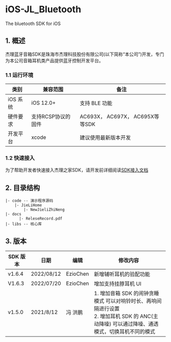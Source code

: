 # iOS-JL_Bluetooth

The bluetooth SDK for iOS

## 1. 概述

杰理蓝牙音箱SDK是珠海市杰理科技股份有限公司(以下简称“本公司”)开发，专门为本公司音箱耳机类产品提供蓝牙控制开发平台。

### 1.1 运行环境

| 类别     | 兼容范围           | 备注                            |
| -------- | ------------------ | ------------------------------- |
| iOS 系统 | iOS 12.0+          | 支持 BLE 功能                   |
| 硬件要求 | 支持RCSP协议的固件 | AC693X， AC697X， AC695X等等SDK |
| 开发平台 | xcode              | 建议使用最新版本开发            |

### 1.2 快速接入

为了帮助开发者快速接入杰理之家SDK，请开发前详细阅读[SDK接入文档](https://doc.zh-jieli.com/Apps/iOS/jielihome/zh-cn/master/index.html)

## 2. 目录结构

```
|- code -- 演示程序源码
    |- JieLiHome
    	|- NewJieliZhiNeng
|- docs
	  |- ReleseRecord.pdf
|- libs -- 核心库
```



## 3. 版本

| SDK 版本 | 日期       | 编辑     | 修改内容                                                     |
| -------- | ---------- | -------- | ------------------------------------------------------------ |
| v1.6.4   | 2022/08/12 | EzioChen | 新增辅听耳机的验配功能                                       |
| V1.6.3   | 2022/07/20 | EzioChen | 增加支持挂脖耳机 UI                                          |
| v1.5.0   | 2021/8/12  | 冯 洪鹏  | 1. 增加音箱 SDK 的闹钟贪睡模式 可以对响铃时长、再响间隔进行设置<br />2. 增加耳机 SDK 的 ANC(主动降噪) 可以通过降噪、通透模式，切换耳机不同的模式 |
